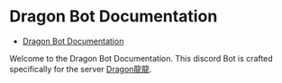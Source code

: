 # Dragon Bot Documentation

<!--toc:start-->
- [Dragon Bot Documentation](#dragon-bot-documentation)
<!--toc:end-->

Welcome to the Dragon Bot Documentation. This discord Bot is crafted specifically for the server [Dragon龍龍]( https://discord.com/invite/d84bdeR ).
